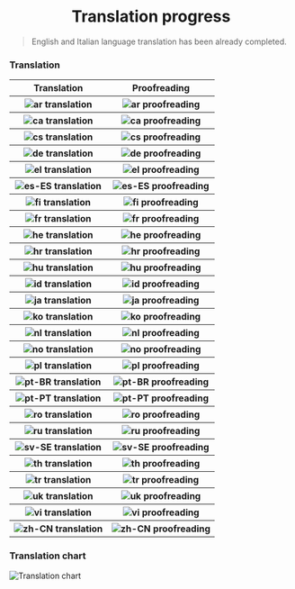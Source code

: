 <h1 align="center">Translation progress</h1>

> English and Italian language translation has been already completed.

<p>
    <h3>Translation</h3>
    <table>
        <tr>
            <th>
                <a>Translation</a>
            </th>
            <th>
                <a>Proofreading</a>
            </th>
        </tr>
        <tr>
            <th>
                <img alt="ar translation" src="https://img.shields.io/badge/dynamic/json?color=blue&label=ar&style=flat-square&logo=crowdin&query=%24.progress.0.data.translationProgress&url=https%3A%2F%2Fbadges.awesome-crowdin.com%2Fstats-14914365-558421.json" /></th>
            <th><img alt="ar proofreading" src="https://img.shields.io/badge/dynamic/json?color=green&label=ar&style=flat-square&logo=crowdin&query=%24.progress.0.data.approvalProgress&url=https%3A%2F%2Fbadges.awesome-crowdin.com%2Fstats-14914365-558421.json" />
            </th>
        </tr>
        <tr>
            <th>
                <img alt="ca translation" src="https://img.shields.io/badge/dynamic/json?color=blue&label=ca&style=flat-square&logo=crowdin&query=%24.progress.1.data.translationProgress&url=https%3A%2F%2Fbadges.awesome-crowdin.com%2Fstats-14914365-558421.json" /></th>
            <th><img alt="ca proofreading" src="https://img.shields.io/badge/dynamic/json?color=green&label=ca&style=flat-square&logo=crowdin&query=%24.progress.1.data.approvalProgress&url=https%3A%2F%2Fbadges.awesome-crowdin.com%2Fstats-14914365-558421.json" />
            </th>
        </tr>
        <tr>
            <th>
                <img alt="cs translation" src="https://img.shields.io/badge/dynamic/json?color=blue&label=cs&style=flat-square&logo=crowdin&query=%24.progress.2.data.translationProgress&url=https%3A%2F%2Fbadges.awesome-crowdin.com%2Fstats-14914365-558421.json" /></th>
            <th><img alt="cs proofreading" src="https://img.shields.io/badge/dynamic/json?color=green&label=cs&style=flat-square&logo=crowdin&query=%24.progress.2.data.approvalProgress&url=https%3A%2F%2Fbadges.awesome-crowdin.com%2Fstats-14914365-558421.json" />
            </th>
        </tr>
        <tr>
            <th>
                <img alt="de translation" src="https://img.shields.io/badge/dynamic/json?color=blue&label=de&style=flat-square&logo=crowdin&query=%24.progress.3.data.translationProgress&url=https%3A%2F%2Fbadges.awesome-crowdin.com%2Fstats-14914365-558421.json" /></th>
            <th><img alt="de proofreading" src="https://img.shields.io/badge/dynamic/json?color=green&label=de&style=flat-square&logo=crowdin&query=%24.progress.3.data.approvalProgress&url=https%3A%2F%2Fbadges.awesome-crowdin.com%2Fstats-14914365-558421.json" />
            </th>
        </tr>
        <tr>
            <th>
                <img alt="el translation" src="https://img.shields.io/badge/dynamic/json?color=blue&label=el&style=flat-square&logo=crowdin&query=%24.progress.4.data.translationProgress&url=https%3A%2F%2Fbadges.awesome-crowdin.com%2Fstats-14914365-558421.json" /></th>
            <th><img alt="el proofreading" src="https://img.shields.io/badge/dynamic/json?color=green&label=el&style=flat-square&logo=crowdin&query=%24.progress.4.data.approvalProgress&url=https%3A%2F%2Fbadges.awesome-crowdin.com%2Fstats-14914365-558421.json" />
            </th>
        </tr>
        <tr>
            <th>
                <img alt="es-ES translation" src="https://img.shields.io/badge/dynamic/json?color=blue&label=es-ES&style=flat-square&logo=crowdin&query=%24.progress.5.data.translationProgress&url=https%3A%2F%2Fbadges.awesome-crowdin.com%2Fstats-14914365-558421.json" /></th>
            <th><img alt="es-ES proofreading" src="https://img.shields.io/badge/dynamic/json?color=green&label=es-ES&style=flat-square&logo=crowdin&query=%24.progress.5.data.approvalProgress&url=https%3A%2F%2Fbadges.awesome-crowdin.com%2Fstats-14914365-558421.json" />
            </th>
        </tr>
        <tr>
            <th>
                <img alt="fi translation" src="https://img.shields.io/badge/dynamic/json?color=blue&label=fi&style=flat-square&logo=crowdin&query=%24.progress.6.data.translationProgress&url=https%3A%2F%2Fbadges.awesome-crowdin.com%2Fstats-14914365-558421.json" /></th>
            <th><img alt="fi proofreading" src="https://img.shields.io/badge/dynamic/json?color=green&label=fi&style=flat-square&logo=crowdin&query=%24.progress.6.data.approvalProgress&url=https%3A%2F%2Fbadges.awesome-crowdin.com%2Fstats-14914365-558421.json" />
            </th>
        </tr>
        <tr>
            <th>
                <img alt="fr translation" src="https://img.shields.io/badge/dynamic/json?color=blue&label=fr&style=flat-square&logo=crowdin&query=%24.progress.7.data.translationProgress&url=https%3A%2F%2Fbadges.awesome-crowdin.com%2Fstats-14914365-558421.json" /></th>
            <th><img alt="fr proofreading" src="https://img.shields.io/badge/dynamic/json?color=green&label=fr&style=flat-square&logo=crowdin&query=%24.progress.7.data.approvalProgress&url=https%3A%2F%2Fbadges.awesome-crowdin.com%2Fstats-14914365-558421.json" />
            </th>
        </tr>
        <tr>
            <th>
                <img alt="he translation" src="https://img.shields.io/badge/dynamic/json?color=blue&label=he&style=flat-square&logo=crowdin&query=%24.progress.8.data.translationProgress&url=https%3A%2F%2Fbadges.awesome-crowdin.com%2Fstats-14914365-558421.json" /></th>
            <th><img alt="he proofreading" src="https://img.shields.io/badge/dynamic/json?color=green&label=he&style=flat-square&logo=crowdin&query=%24.progress.8.data.approvalProgress&url=https%3A%2F%2Fbadges.awesome-crowdin.com%2Fstats-14914365-558421.json" />
            </th>
        </tr>
        <tr>
            <th>
                <img alt="hr translation" src="https://img.shields.io/badge/dynamic/json?color=blue&label=hr&style=flat-square&logo=crowdin&query=%24.progress.9.data.translationProgress&url=https%3A%2F%2Fbadges.awesome-crowdin.com%2Fstats-14914365-558421.json" /></th>
            <th><img alt="hr proofreading" src="https://img.shields.io/badge/dynamic/json?color=green&label=hr&style=flat-square&logo=crowdin&query=%24.progress.9.data.approvalProgress&url=https%3A%2F%2Fbadges.awesome-crowdin.com%2Fstats-14914365-558421.json" />
            </th>
        </tr>
        <tr>
            <th>
                <img alt="hu translation" src="https://img.shields.io/badge/dynamic/json?color=blue&label=hu&style=flat-square&logo=crowdin&query=%24.progress.10.data.translationProgress&url=https%3A%2F%2Fbadges.awesome-crowdin.com%2Fstats-14914365-558421.json" /></th>
            <th><img alt="hu proofreading" src="https://img.shields.io/badge/dynamic/json?color=green&label=hu&style=flat-square&logo=crowdin&query=%24.progress.10.data.approvalProgress&url=https%3A%2F%2Fbadges.awesome-crowdin.com%2Fstats-14914365-558421.json" />
            </th>
        </tr>
        <tr>
            <th>
                <img alt="id translation" src="https://img.shields.io/badge/dynamic/json?color=blue&label=id&style=flat-square&logo=crowdin&query=%24.progress.11.data.translationProgress&url=https%3A%2F%2Fbadges.awesome-crowdin.com%2Fstats-14914365-558421.json" /></th>
            <th><img alt="id proofreading" src="https://img.shields.io/badge/dynamic/json?color=green&label=id&style=flat-square&logo=crowdin&query=%24.progress.11.data.approvalProgress&url=https%3A%2F%2Fbadges.awesome-crowdin.com%2Fstats-14914365-558421.json" />
            </th>
        </tr>
        <tr>
            <th>
                <img alt="ja translation" src="https://img.shields.io/badge/dynamic/json?color=blue&label=ja&style=flat-square&logo=crowdin&query=%24.progress.12.data.translationProgress&url=https%3A%2F%2Fbadges.awesome-crowdin.com%2Fstats-14914365-558421.json" /></th>
            <th><img alt="ja proofreading" src="https://img.shields.io/badge/dynamic/json?color=green&label=ja&style=flat-square&logo=crowdin&query=%24.progress.12.data.approvalProgress&url=https%3A%2F%2Fbadges.awesome-crowdin.com%2Fstats-14914365-558421.json" />
            </th>
        </tr>
        <tr>
            <th>
                <img alt="ko translation" src="https://img.shields.io/badge/dynamic/json?color=blue&label=ko&style=flat-square&logo=crowdin&query=%24.progress.13.data.translationProgress&url=https%3A%2F%2Fbadges.awesome-crowdin.com%2Fstats-14914365-558421.json" /></th>
            <th><img alt="ko proofreading" src="https://img.shields.io/badge/dynamic/json?color=green&label=ko&style=flat-square&logo=crowdin&query=%24.progress.13.data.approvalProgress&url=https%3A%2F%2Fbadges.awesome-crowdin.com%2Fstats-14914365-558421.json" />
            </th>
        </tr>
        <tr>
            <th>
                <img alt="nl translation" src="https://img.shields.io/badge/dynamic/json?color=blue&label=nl&style=flat-square&logo=crowdin&query=%24.progress.14.data.translationProgress&url=https%3A%2F%2Fbadges.awesome-crowdin.com%2Fstats-14914365-558421.json" /></th>
            <th><img alt="nl proofreading" src="https://img.shields.io/badge/dynamic/json?color=green&label=nl&style=flat-square&logo=crowdin&query=%24.progress.14.data.approvalProgress&url=https%3A%2F%2Fbadges.awesome-crowdin.com%2Fstats-14914365-558421.json" />
            </th>
        </tr>
        <tr>
            <th>
                <img alt="no translation" src="https://img.shields.io/badge/dynamic/json?color=blue&label=no&style=flat-square&logo=crowdin&query=%24.progress.15.data.translationProgress&url=https%3A%2F%2Fbadges.awesome-crowdin.com%2Fstats-14914365-558421.json" /></th>
            <th><img alt="no proofreading" src="https://img.shields.io/badge/dynamic/json?color=green&label=no&style=flat-square&logo=crowdin&query=%24.progress.15.data.approvalProgress&url=https%3A%2F%2Fbadges.awesome-crowdin.com%2Fstats-14914365-558421.json" />
            </th>
        </tr>
        <tr>
            <th>
                <img alt="pl translation" src="https://img.shields.io/badge/dynamic/json?color=blue&label=pl&style=flat-square&logo=crowdin&query=%24.progress.16.data.translationProgress&url=https%3A%2F%2Fbadges.awesome-crowdin.com%2Fstats-14914365-558421.json" /></th>
            <th><img alt="pl proofreading" src="https://img.shields.io/badge/dynamic/json?color=green&label=pl&style=flat-square&logo=crowdin&query=%24.progress.16.data.approvalProgress&url=https%3A%2F%2Fbadges.awesome-crowdin.com%2Fstats-14914365-558421.json" />
            </th>
        </tr>
        <tr>
            <th>
                <img alt="pt-BR translation" src="https://img.shields.io/badge/dynamic/json?color=blue&label=pt-BR&style=flat-square&logo=crowdin&query=%24.progress.17.data.translationProgress&url=https%3A%2F%2Fbadges.awesome-crowdin.com%2Fstats-14914365-558421.json" /></th>
            <th><img alt="pt-BR proofreading" src="https://img.shields.io/badge/dynamic/json?color=green&label=pt-BR&style=flat-square&logo=crowdin&query=%24.progress.17.data.approvalProgress&url=https%3A%2F%2Fbadges.awesome-crowdin.com%2Fstats-14914365-558421.json" />
            </th>
        </tr>
        <tr>
            <th>
                <img alt="pt-PT translation" src="https://img.shields.io/badge/dynamic/json?color=blue&label=pt-PT&style=flat-square&logo=crowdin&query=%24.progress.18.data.translationProgress&url=https%3A%2F%2Fbadges.awesome-crowdin.com%2Fstats-14914365-558421.json" /></th>
            <th><img alt="pt-PT proofreading" src="https://img.shields.io/badge/dynamic/json?color=green&label=pt-PT&style=flat-square&logo=crowdin&query=%24.progress.18.data.approvalProgress&url=https%3A%2F%2Fbadges.awesome-crowdin.com%2Fstats-14914365-558421.json" />
            </th>
        </tr>
        <tr>
            <th>
                <img alt="ro translation" src="https://img.shields.io/badge/dynamic/json?color=blue&label=ro&style=flat-square&logo=crowdin&query=%24.progress.19.data.translationProgress&url=https%3A%2F%2Fbadges.awesome-crowdin.com%2Fstats-14914365-558421.json" /></th>
            <th><img alt="ro proofreading" src="https://img.shields.io/badge/dynamic/json?color=green&label=ro&style=flat-square&logo=crowdin&query=%24.progress.19.data.approvalProgress&url=https%3A%2F%2Fbadges.awesome-crowdin.com%2Fstats-14914365-558421.json" />
            </th>
        </tr>
        <tr>
            <th>
                <img alt="ru translation" src="https://img.shields.io/badge/dynamic/json?color=blue&label=ru&style=flat-square&logo=crowdin&query=%24.progress.20.data.translationProgress&url=https%3A%2F%2Fbadges.awesome-crowdin.com%2Fstats-14914365-558421.json" /></th>
            <th><img alt="ru proofreading" src="https://img.shields.io/badge/dynamic/json?color=green&label=ru&style=flat-square&logo=crowdin&query=%24.progress.20.data.approvalProgress&url=https%3A%2F%2Fbadges.awesome-crowdin.com%2Fstats-14914365-558421.json" />
            </th>
        </tr>
        <tr>
            <th>
                <img alt="sv-SE translation" src="https://img.shields.io/badge/dynamic/json?color=blue&label=sv-SE&style=flat-square&logo=crowdin&query=%24.progress.21.data.translationProgress&url=https%3A%2F%2Fbadges.awesome-crowdin.com%2Fstats-14914365-558421.json" /></th>
            <th><img alt="sv-SE proofreading" src="https://img.shields.io/badge/dynamic/json?color=green&label=sv-SE&style=flat-square&logo=crowdin&query=%24.progress.21.data.approvalProgress&url=https%3A%2F%2Fbadges.awesome-crowdin.com%2Fstats-14914365-558421.json" />
            </th>
        </tr>
        <tr>
            <th>
                <img alt="th translation" src="https://img.shields.io/badge/dynamic/json?color=blue&label=th&style=flat-square&logo=crowdin&query=%24.progress.22.data.translationProgress&url=https%3A%2F%2Fbadges.awesome-crowdin.com%2Fstats-14914365-558421.json" /></th>
            <th><img alt="th proofreading" src="https://img.shields.io/badge/dynamic/json?color=green&label=th&style=flat-square&logo=crowdin&query=%24.progress.22.data.approvalProgress&url=https%3A%2F%2Fbadges.awesome-crowdin.com%2Fstats-14914365-558421.json" />
            </th>
        </tr>
        <tr>
            <th>
                <img alt="tr translation" src="https://img.shields.io/badge/dynamic/json?color=blue&label=tr&style=flat-square&logo=crowdin&query=%24.progress.23.data.translationProgress&url=https%3A%2F%2Fbadges.awesome-crowdin.com%2Fstats-14914365-558421.json" /></th>
            <th><img alt="tr proofreading" src="https://img.shields.io/badge/dynamic/json?color=green&label=tr&style=flat-square&logo=crowdin&query=%24.progress.23.data.approvalProgress&url=https%3A%2F%2Fbadges.awesome-crowdin.com%2Fstats-14914365-558421.json" />
            </th>
        </tr>
        <tr>
            <th>
                <img alt="uk translation" src="https://img.shields.io/badge/dynamic/json?color=blue&label=uk&style=flat-square&logo=crowdin&query=%24.progress.24.data.translationProgress&url=https%3A%2F%2Fbadges.awesome-crowdin.com%2Fstats-14914365-558421.json" /></th>
            <th><img alt="uk proofreading" src="https://img.shields.io/badge/dynamic/json?color=green&label=uk&style=flat-square&logo=crowdin&query=%24.progress.24.data.approvalProgress&url=https%3A%2F%2Fbadges.awesome-crowdin.com%2Fstats-14914365-558421.json" />
            </th>
        </tr>
        <tr>
            <th>
                <img alt="vi translation" src="https://img.shields.io/badge/dynamic/json?color=blue&label=vi&style=flat-square&logo=crowdin&query=%24.progress.25.data.translationProgress&url=https%3A%2F%2Fbadges.awesome-crowdin.com%2Fstats-14914365-558421.json" /></th>
            <th><img alt="vi proofreading" src="https://img.shields.io/badge/dynamic/json?color=green&label=vi&style=flat-square&logo=crowdin&query=%24.progress.25.data.approvalProgress&url=https%3A%2F%2Fbadges.awesome-crowdin.com%2Fstats-14914365-558421.json" />
            </th>
        </tr>
        <tr>
            <th>
                <img alt="zh-CN translation" src="https://img.shields.io/badge/dynamic/json?color=blue&label=zh-CN&style=flat-square&logo=crowdin&query=%24.progress.26.data.translationProgress&url=https%3A%2F%2Fbadges.awesome-crowdin.com%2Fstats-14914365-558421.json" /></th>
            <th><img alt="zh-CN proofreading" src="https://img.shields.io/badge/dynamic/json?color=green&label=zh-CN&style=flat-square&logo=crowdin&query=%24.progress.26.data.approvalProgress&url=https%3A%2F%2Fbadges.awesome-crowdin.com%2Fstats-14914365-558421.json" />
            </th>
        </tr>
    </table>
</p>
<p>
    <h3>Translation chart</h3>
    <img src="https://badges.awesome-crowdin.com/translation-14914365-558421.png" alt="Translation chart"></img>
</p>